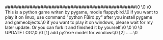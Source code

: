 ################################################\0
\0
\0
This is a python game writen by pygame, modle flappybird.\0
if you want to play it on linux, use command "python FBird.py" after you install pygame and gameobjects.\0
if you want to play it on windows, please wait for my later update. Or you can fork it and finished it by yourself.\0
\0
\0
\0
UPDATE LOG:\0
\0
[1] add py2exe model for windows\0
[2] ......\0
